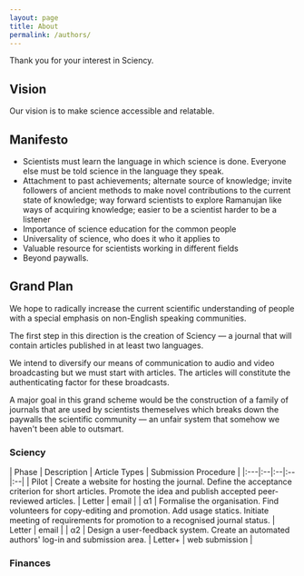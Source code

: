 ```yaml
---
layout: page
title: About
permalink: /authors/
---
```


Thank you for your interest in Sciency. 


## Vision

Our vision is to make science accessible and relatable.

## Manifesto

* Scientists must learn the language in which science is done. Everyone else must be told science in the language they speak.
*  Attachment to past achievements; alternate source of knowledge; invite followers of ancient methods to make novel contributions to the current state of knowledge; way forward scientists to explore Ramanujan like ways of acquiring knowledge; easier to be a scientist harder to be a listener
* Importance of science education for the common people
* Universality of science, who does it who it applies to
* Valuable resource for scientists working in different fields
* Beyond paywalls.

## Grand Plan

We hope to radically increase the current scientific understanding of people with a special emphasis on non-English speaking communities. 

The first step in this direction is the creation of Sciency — a journal that will contain articles published in at least two languages.

We intend to diversify our means of communication to audio and video broadcasting but we must start with articles. The articles will constitute the authenticating factor for these broadcasts.

A major goal in this grand scheme would be the construction of a family of journals that are used by scientists themeselves which breaks down the paywalls the scientific community — an unfair system that somehow we haven't been able to outsmart.

### Sciency

| Phase | Description | Article Types | Submission Procedure |
|:---|:--|:--|:--|:--|
| Pilot | Create a website for hosting the journal. Define the acceptance criterion for short articles. Promote the idea and publish accepted peer-reviewed articles. | Letter | email |
| α1 | Formalise the organisation. Find volunteers for copy-editing and promotion. Add usage statics.  Initiate meeting of requirements for promotion to a recognised journal status. | Letter | email |
| α2 | Design a user-feedback system. Create an automated authors' log-in and submission area. | Letter+  | web submission |

### Finances


